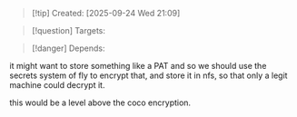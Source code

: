 
>[!tip] Created: [2025-09-24 Wed 21:09]

>[!question] Targets: 

>[!danger] Depends: 

it might want to store something like a PAT and so we should use the secrets system of fly to encrypt that, and store it in nfs, so that only a legit machine could decrypt it. 

this would be a level above the coco encryption.